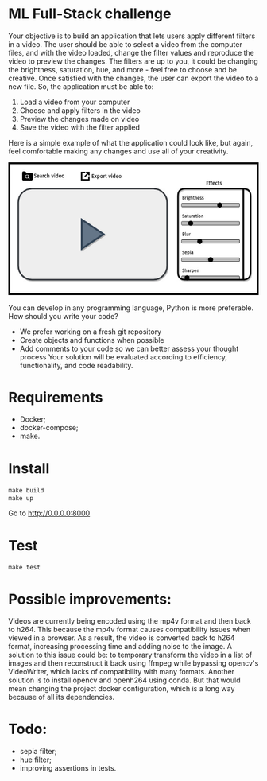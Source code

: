 # ML Full-Stack challenge
Your objective is to build an application that lets users apply different filters in a video. The
user should be able to select a video from the computer files, and with the video loaded,
change the filter values and reproduce the video to preview the changes. The filters are up to
you, it could be changing the brightness, saturation, hue, and more - feel free to choose and
be creative. Once satisfied with the changes, the user can export the video to a new file.
So, the application must be able to:
1. Load a video from your computer
2. Choose and apply filters in the video
3. Preview the changes made on video
4. Save the video with the filter applied

Here is a simple example of what the application could look like, but again, feel comfortable
making any changes and use all of your creativity.


![ui example](./docs/imgs/ui.png "Example UI")



You can develop in any programming language, Python is more preferable.
How should you write your code?
- We prefer working on a fresh git repository
- Create objects and functions when possible
- Add comments to your code so we can better assess your thought process
Your solution will be evaluated according to efficiency, functionality, and code readability.

# Requirements
- Docker;
- docker-compose;
- make.

# Install
    make build
    make up
Go to http://0.0.0.0:8000

# Test
    make test


# Possible improvements:
Videos are currently being encoded using the mp4v format and then back to h264.
This because the mp4v format causes compatibility issues when viewed in a browser. 
As a result, the video is converted back to h264 format, increasing processing time and adding noise to the image.
A solution to this issue could be: to temporary transform the video in a list of images and then reconstruct it back using ffmpeg while bypassing opencv's VideoWriter, which lacks of compatibility with many formats.
Another solution is to install opencv and openh264 using conda. But that would mean changing the project docker configuration, which is a long way because of all its dependencies.

# Todo:
- sepia filter;
- hue filter;
- improving assertions in tests.
